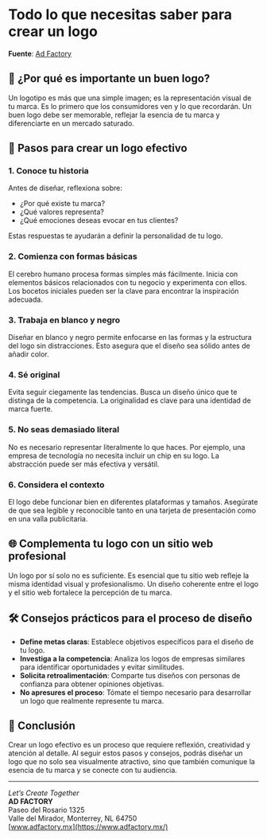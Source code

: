 # Todo lo que necesitas saber para crear un logo

**Fuente**: [Ad Factory](https://www.adfactory.mx/articulos-de-marketing-y-publicidad/todo-lo-que-necesitas-saber-para-crear-un-logo/)

## 🎯 ¿Por qué es importante un buen logo?

Un logotipo es más que una simple imagen; es la representación visual de tu marca. Es lo primero que los consumidores ven y lo que recordarán. Un buen logo debe ser memorable, reflejar la esencia de tu marca y diferenciarte en un mercado saturado.

## 🧠 Pasos para crear un logo efectivo

### 1. Conoce tu historia

Antes de diseñar, reflexiona sobre:

- ¿Por qué existe tu marca?
- ¿Qué valores representa?
- ¿Qué emociones deseas evocar en tus clientes?

Estas respuestas te ayudarán a definir la personalidad de tu logo.

### 2. Comienza con formas básicas

El cerebro humano procesa formas simples más fácilmente. Inicia con elementos básicos relacionados con tu negocio y experimenta con ellos. Los bocetos iniciales pueden ser la clave para encontrar la inspiración adecuada.

### 3. Trabaja en blanco y negro

Diseñar en blanco y negro permite enfocarse en las formas y la estructura del logo sin distracciones. Esto asegura que el diseño sea sólido antes de añadir color.

### 4. Sé original

Evita seguir ciegamente las tendencias. Busca un diseño único que te distinga de la competencia. La originalidad es clave para una identidad de marca fuerte.

### 5. No seas demasiado literal

No es necesario representar literalmente lo que haces. Por ejemplo, una empresa de tecnología no necesita incluir un chip en su logo. La abstracción puede ser más efectiva y versátil.

### 6. Considera el contexto

El logo debe funcionar bien en diferentes plataformas y tamaños. Asegúrate de que sea legible y reconocible tanto en una tarjeta de presentación como en una valla publicitaria.

## 🌐 Complementa tu logo con un sitio web profesional

Un logo por sí solo no es suficiente. Es esencial que tu sitio web refleje la misma identidad visual y profesionalismo. Un diseño coherente entre el logo y el sitio web fortalece la percepción de tu marca.

## 🛠️ Consejos prácticos para el proceso de diseño

- **Define metas claras**: Establece objetivos específicos para el diseño de tu logo.
- **Investiga a la competencia**: Analiza los logos de empresas similares para identificar oportunidades y evitar similitudes.
- **Solicita retroalimentación**: Comparte tus diseños con personas de confianza para obtener opiniones objetivas.
- **No apresures el proceso**: Tómate el tiempo necesario para desarrollar un logo que realmente represente tu marca.

## 📌 Conclusión

Crear un logo efectivo es un proceso que requiere reflexión, creatividad y atención al detalle. Al seguir estos pasos y consejos, podrás diseñar un logo que no solo sea visualmente atractivo, sino que también comunique la esencia de tu marca y se conecte con tu audiencia.

---

*Let’s Create Together*  
**AD FACTORY**  
Paseo del Rosario 1325  
Valle del Mirador, Monterrey, NL 64750  
[www.adfactory.mx](https://www.adfactory.mx/)
